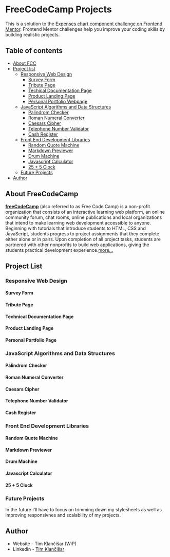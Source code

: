 # FreeCodeCamp Projects

This is a solution to the [Expenses chart component challenge on Frontend Mentor](https://www.frontendmentor.io/challenges/expenses-chart-component-e7yJBUdjwt). Frontend Mentor challenges help you improve your coding skills by building realistic projects. 

## Table of contents

- [About FCC](#about-freecodecamp)
- [Project list](#my-process)
  - [Responsive Web Design](#responsive-web-design)
    - [Survey Form](#survey-form)
    - [Tribute Page](#tribute-page)
    - [Techical Documentation Page](#techical-documentation-page)
    - [Product Landing Page](#product-landing-page)
    - [Personal Portfolio Webpage](#personal-porfolio-webpage)
  - [JavaScript Algorithms and Data Structures](#javascript-algorithms-and-data-structures)
    - [Palindrom Checker](#palindrom-checker)
    - [Roman Numeral Converter](#roman-numeral-converter)
    - [Caesars Cipher](#caesars-cipher)
    - [Telephone Number Validator](#telephone-number-validator)
    - [Cash Register](#cash-register)
  - [Front End Development Libraries](#front-end-development-libraries)
    - [Random Quote Machine](#random-quote-machine)
    - [Markdown Previewer](#markdown-previewer)
    - [Drum Machine](#drum-machine)
    - [Javascript Calculator](#javascript-calculator)
    - [25 + 5 Clock](#25-5-clock)
  - [Future Projects](#future-projects)
- [Author](#author)

## About FreeCodeCamp

[**freeCodeCamp**](https://www.freecodecamp.org) (also referred to as Free Code Camp) is a non-profit organization that consists of an interactive learning web platform, an online community forum, chat rooms, online publications and local organizations that intend to make learning web development accessible to anyone. Beginning with tutorials that introduce students to HTML, CSS and JavaScript, students progress to project assignments that they complete either alone or in pairs. Upon completion of all project tasks, students are partnered with other nonprofits to build web applications, giving the students practical development experience.[more...](https://en.wikipedia.org/wiki/FreeCodeCamp)

## Project List

### Responsive Web Design

#### Survey Form

#### Tribute Page

#### Technical Documentation Page

#### Product Landing Page

#### Personal Portfolio Page

### JavaScript Algorithms and Data Structures

#### Palindrom Checker

#### Roman Numeral Converter

#### Caesars Cipher

#### Telephone Number Validator

#### Cash Register

### Front End Development Libraries

#### Random Quote Machine

#### Markdown Previewer

#### Drum Machine

#### Javascript Calculator

#### 25 + 5 Clock

### Future Projects

In the future I'll have to focus on trimming down my stylesheets as well as improving responsivnes and scalability of my projects.

## Author

- Website - Tim Klančišar (WiP)
- LinkedIn - [Tim Klančišar](https://www.linkedin.com/in/tim-klan%C4%8Di%C5%A1ar-91a359225/)

